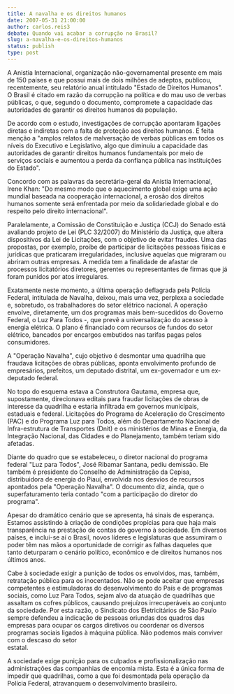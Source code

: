 ```yaml
---
title: A navalha e os direitos humanos
date: 2007-05-31 21:00:00
author: carlos.reis3
debate: Quando vai acabar a corrupção no Brasil?
slug: a-navalha-e-os-direitos-humanos
status: publish 
type: post
---
```


A Anistia Internacional, organização não-governamental presente em mais de 150 países e que possui mais de dois milhões de adeptos, publicou, recentemente, seu relatório anual intitulado "Estado de Direitos Humanos". O Brasil é citado em razão da corrupção na política e do mau uso de verbas públicas, o que, segundo o documento, compromete a capacidade das autoridades de garantir os direitos humanos da população.  
  
De acordo com o estudo, investigações de corrupção apontaram ligações diretas e indiretas com a falta de proteção aos direitos humanos. É feita menção a "amplos relatos de malversação de verbas públicas em todos os níveis do Executivo e Legislativo, algo que diminuiu a capacidade das autoridades de garantir direitos humanos fundamentais por meio de serviços sociais e aumentou a perda da confiança pública nas instituições do Estado".  
  
Concordo com as palavras da secretária-geral da Anistia Internacional, Irene Khan: "Do mesmo modo que o aquecimento global exige uma ação mundial baseada na cooperação internacional, a erosão dos direitos humanos somente será enfrentada por meio da solidariedade global e do respeito pelo direito internacional".  
  
Paralelamente, a Comissão de Constituição e Justiça (CCJ) do Senado está avaliando projeto de Lei (PLC 32/2007) do Ministério da Justiça, que altera dispositivos da Lei de Licitações, com o objetivo de evitar fraudes. Uma das propostas, por exemplo, proíbe de participar de licitações pessoas físicas e jurídicas que praticaram irregularidades, inclusive aquelas que migraram ou abriram outras empresas. A medida tem a finalidade de afastar de processos licitatórios diretores, gerentes ou representantes de firmas que já foram punidos por atos irregulares.  
  
Exatamente neste momento, a última operação deflagrada pela Polícia Federal, intitulada de Navalha, deixou, mais uma vez, perplexa a sociedade e, sobretudo, os trabalhadores do setor elétrico nacional. A operação envolve, diretamente, um dos programas mais bem-sucedidos do Governo Federal, o Luz Para Todos -, que prevê a universalização do acesso à energia elétrica. O plano é financiado com recursos de fundos do setor elétrico, bancados por encargos embutidos nas tarifas pagas pelos consumidores.  
  
A "Operação Navalha", cujo objetivo é desmontar uma quadrilha que fraudava licitações de obras públicas, aponta envolvimento profundo de empresários, prefeitos, um deputado distrital, um ex-governador e um ex-deputado federal.  
  
No topo do esquema estava a Construtora Gautama, empresa que, supostamente, direcionava editais para fraudar licitações de obras de interesse da quadrilha e estaria infiltrada em governos municipais, estaduais e federal. Licitações do Programa de Aceleração do Crescimento (PAC) e do Programa Luz para Todos, além do Departamento Nacional de Infra-estrutura de Transportes (Dnit) e os ministérios de Minas e Energia, da Integração Nacional, das Cidades e do Planejamento, também teriam sido afetadas.  
  
Diante do quadro que se estabeleceu, o diretor nacional do programa federal "Luz para Todos", José Ribamar Santana, pediu demissão. Ele também é presidente do Conselho de Administração da Cepisa, distribuidora de energia do Piauí, envolvida nos desvios de recursos apontados pela "Operação Navalha". O documento diz, ainda, que o superfaturamento teria contado "com a participação do diretor do programa".  
  
Apesar do dramático cenário que se apresenta, há sinais de esperança. Estamos assistindo à criação de condições propícias para que haja mais transparência na prestação de contas do governo à sociedade. Em diversos países, e inclui-se aí o Brasil, novos líderes e legislaturas que assumiram o poder têm nas mãos a oportunidade de corrigir as falhas daqueles que tanto deturparam o cenário político, econômico e de direitos humanos nos últimos anos.  
  
Cabe à sociedade exigir a punição de todos os envolvidos, mas, também, retratação pública para os inocentados. Não se pode aceitar que empresas competentes e estimuladoras do desenvolvimento do País e de programas sociais, como Luz Para Todos, sejam alvo da atuação de quadrilhas que assaltam os cofres públicos, causando prejuízos irrecuperáveis ao conjunto da sociedade. Por esta razão, o Sindicato dos Eletricitários de São Paulo sempre defendeu a indicação de pessoas oriundas dos quadros das empresas para ocupar os cargos diretivos ou coordenar os diversos programas sociais ligados à máquina pública. Não podemos mais conviver com o descaso do setor  
estatal.  
  
A sociedade exige punição para os culpados e profissionalização nas administrações das companhias de encomia mista. Esta é a única forma de impedir que quadrilhas, como a que foi desmontada pela operação da Polícia Federal, atravanquem o desenvolvimento brasileiro.
